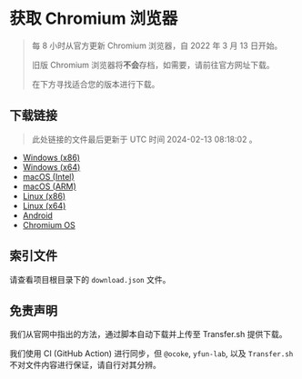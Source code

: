# 获取 Chromium 浏览器

> 每 8 小时从官方更新 Chromium 浏览器，自 2022 年 3 月 13 日开始。
> 
> 旧版 Chromium 浏览器将**不会**存档，如需要，请前往官方网址下载。
>
> 在下方寻找适合您的版本进行下载。

## 下载链接

> 此处链接的文件最后更新于 UTC 时间 2024-02-13 08:18:02
。

- [Windows (x86)](https://transfer.sh/AuUxKSo131/Win.zip)
- [Windows (x64)](https://transfer.sh/iANuNgvcHc/Win_x64.zip)
- [macOS (Intel)](https://transfer.sh/GQgWBqKerC/Mac.zip)
- [macOS (ARM)](https://transfer.sh/iYMFTWXhQW/Mac_Arm.zip)
- [Linux (x86)](https://transfer.sh/i0drNxxam9/Linux.zip)
- [Linux (x64)](https://transfer.sh/OznhEwqASP/Linux_x64.zip)
- [Android](https://transfer.sh/BNd4duyHEg/Android.zip)
- [Chromium OS](https://transfer.sh/9xnGYlN1hQ/Linux_ChromiumOS_Full.zip)

## 索引文件

请查看项目根目录下的 `download.json` 文件。

## 免责声明

我们从官网中指出的方法，通过脚本自动下载并上传至 Transfer.sh 提供下载。

我们使用 CI (GitHub Action) 进行同步，但 `@ocoke`, `yfun-lab`, 以及 `Transfer.sh` 不对文件内容进行保证，请自行对其分辨。
